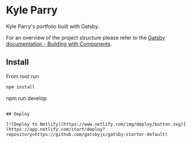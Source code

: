 # Kyle Parry
Kyle Parry's portfolio built with Gatsby.

For an overview of the project structure please refer to the [Gatsby documentation - Building with Components](https://www.gatsbyjs.org/docs/building-with-components/).

## Install
From root run
```sh
npm install
```
npm run develop
```

## Deploy

[![Deploy to Netlify](https://www.netlify.com/img/deploy/button.svg)](https://app.netlify.com/start/deploy?repository=https://github.com/gatsbyjs/gatsby-starter-default)
